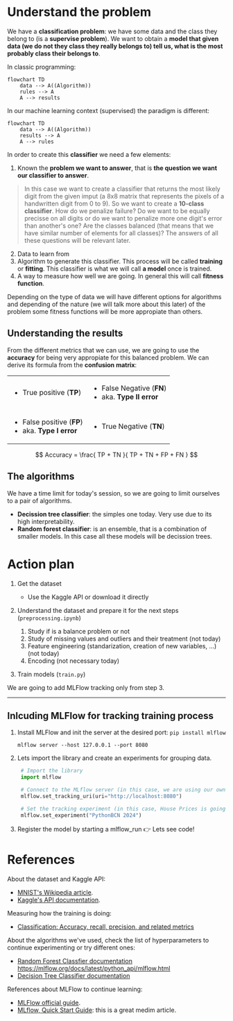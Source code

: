 # Understand the problem

We have a **classification problem**: we have some data and the class they belong to (is a **supervise problem**). We want to obtain a **model that given data (we do not they class they really belongs to) tell us, what is the most probably class their belongs to**.

In classic programming:

```mermaid
flowchart TD
    data --> A((Algorithm)) 
    rules --> A
    A --> results
```

In our machine learning context (supervised) the paradigm is different:

```mermaid
flowchart TD
    data --> A((Algorithm)) 
    results --> A
    A --> rules
```

In order to create this **classifier** we need a few elements:

1. Known the **problem we want to answer**, that is **the question we want our classifier to answer**.

> In this case we want to create a classifier that returns the most likely digit from the given imput (a 8x8 matrix that represents the pixels of a handwritten digit from 0 to 9). So we want to create a **10-class classifier**. 
> How do we penalize failure? Do we want to be equally precisse on all digits or do we want to penalize more one digit's error than another's one? Are the classes balanced (that means that we have similar number of elements for all classes)? The answers of all these questions will be relevant later.

2. Data to learn from
3. Algorithm to generate this classifier. This process will be called **training** or **fitting**. This classifier is what we will call **a model** once is trained.
4. A way to measure how well we are going. In general this will call **fitness function**. 
 
Depending on the type of data we will have different options for algorithms and depending of the nature (we will talk more about this later) of the problem some fitness functions will be more appropiate than others.

## Understanding the results

From the different metrics that we can use, we are going to use the **accuracy** for being very appropiate for this balanced problem. We can derive its formula from the **confusion matrix**:

<table>
    <tr>
        <td>
            <ul><li>True positive (<b>TP</b>)</li></ul> 
        </td>
        <td>
            <ul><li>False Negative (<b>FN</b>)</li><li>aka. <b>Type II error</b></li></ul>
        </td>
    </tr>
    <tr>
        <td>
            <ul><li>False positive (<b>FP</b>)</li><li>aka. <b>Type I error</b></li></ul>
        </td>
        <td>
            <ul><li>True Negative (<b>TN</b>)</li></ul>
        </td>
    </tr>
</table>

$$
Accuracy = \frac{
    TP + TN
}{
    TP + TN + FP + FN
}
$$

## The algorithms

We have a time limit for today's session, so we are going to limit ourselves to a pair of algorithms.
* **Decission tree classifier**: the simples one today. Very use due to its high interpretability.
* **Random forest classifier**: is an ensemble, that is a combination of smaller models. In this case all these models will be decission trees.

# Action plan

1. Get the dataset
   * Use the Kaggle API or download it directly
   
2. Understand the dataset and prepare it for the next steps (```preprocessing.ipynb```)
    1. Study if is a balance problem or not
    2. Study of missing values and outliers and their treatment (not today)
    3. Feature engineering (standarization, creation of new variables, ...) (not today)
    4. Encoding (not necessary today)
3. Train models (```train.py```)

We are going to add MLFlow tracking only from step 3.

***

## Inlcuding MLFlow for tracking training process

1. Install MLFlow and init the server at the desired port:
    ```pip install mlflow```

    ```mlflow server --host 127.0.0.1 --port 8080```
2. Lets import the library and create an experiments for grouping data.
   ```python
    # Import the library
    import mlflow

    # Connect to the MLflow server (in this case, we are using our own computer)
    mlflow.set_tracking_uri(uri="http://localhost:8080")

    # Set the tracking experiment (in this case, House Prices is going to be our experiment name)
    mlflow.set_experiment("PythonBCN 2024")
    ```
3. Register the model by starting a mlflow_run :point_right: Lets see code!

# References

About the dataset and Kaggle API:

* [MNIST's Wikipedia article](https://en.wikipedia.org/wiki/MNIST_database).
* [Kaggle's API documentation](https://www.kaggle.com/docs/api).

Measuring how the training is doing:

* [Classification: Accuracy, recall, precision, and related metrics](https://developers.google.com/machine-learning/crash-course/classification/accuracy-precision-recall)

About the algorithms we've used, check the list of hyperparameters to continue experimenting or try different ones:

* [Random Forest Classfier documentation](https://scikit-learn.org/1.5/modules/generated/sklearn.ensemble.RandomForestClassifier.html)
https://mlflow.org/docs/latest/python_api/mlflow.html
* [Decision Tree Classifier documentation](https://scikit-learn.org/stable/modules/generated/sklearn.tree.DecisionTreeClassifier.html)

References about MLFlow to continue learning:

* [MLFlow official guide](https://mlflow.org/docs/latest/getting-started/index.html).
* [MLflow, Quick Start Guide](https://medium.com/@jordioltra2/mlflow-quick-start-guide-b556fff4e218): this is a great medim article.

